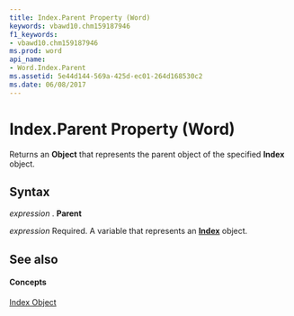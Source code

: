 ```yaml
---
title: Index.Parent Property (Word)
keywords: vbawd10.chm159187946
f1_keywords:
- vbawd10.chm159187946
ms.prod: word
api_name:
- Word.Index.Parent
ms.assetid: 5e44d144-569a-425d-ec01-264d168530c2
ms.date: 06/08/2017
---
```



# Index.Parent Property (Word)

Returns an  **Object** that represents the parent object of the specified **Index** object.


## Syntax

 _expression_ . **Parent**

 _expression_ Required. A variable that represents an **[Index](index-object-word.md)** object.


## See also


#### Concepts


[Index Object](index-object-word.md)

